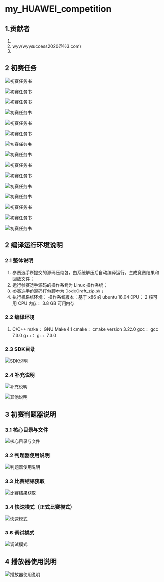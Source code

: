 # my_HUAWEI_competition

## 1.贡献者

1.
2. wyy(wyysuccess2020@163.com)
3.


## 2 初赛任务

![初赛任务书](./resources/images/problem_book_Page1.png)

![初赛任务书](./resources/images/problem_book_Page2.png)

![初赛任务书](./resources/images/problem_book_Page3.png)

![初赛任务书](./resources/images/problem_book_Page4.png)

![初赛任务书](./resources/images/problem_book_Page5.png)

![初赛任务书](./resources/images/problem_book_Page6.png)

![初赛任务书](./resources/images/problem_book_Page7.png)

![初赛任务书](./resources/images/problem_book_Page8.png)

![初赛任务书](./resources/images/problem_book_Page9.png)

![初赛任务书](./resources/images/problem_book_Page10.png)

![初赛任务书](./resources/images/problem_book_Page11.png)

![初赛任务书](./resources/images/problem_book_Page12.png)

![初赛任务书](./resources/images/problem_book_Page13.png)

![初赛任务书](./resources/images/problem_book_Page14.png)


![初赛任务书](./resources/images/problem_book_Page15.png)

## 2 编译运行环境说明

### 2.1 整体说明

1. 参赛选手所提交的源码压缩包，由系统解压后自动编译运行，生成竞赛结果和回放文件；
2. 运行参赛选手源码的操作系统为 Linux 操作系统；
3. 参赛选手的源码打包脚本为 CodeCraft_zip.sh；
4. 执行机系统环境：
    操作系统版本：基于 x86 的 ubuntu 18.04
    CPU： 2 核可用 CPU
    内存： 3.8 GB 可用内存

### 2.2 编译环境

1. C/C++
    make： GNU Make 4.1
    cmake： cmake version 3.22.0
    gcc： gcc 7.3.0
    g++： g++ 7.3.0

### 2.3 SDK目录

![SDK说明](./resources/images/cpp_1.jpg)

### 2.4 补充说明

![补充说明](./resources/images/cpp_2.jpg)

![其他说明](./resources/images/cpp_3.png)

## 3 初赛判题器说明

### 3.1 核心目录与文件

![核心目录与文件](./resources/images/cpp_4.png)

### 3.2 判题器使用说明

![判题器使用说明](./resources/images/cpp_5.png)

### 3.3 比赛结果获取

![比赛结果获取](./resources/images/cpp_6.png)

### 3.4 快速模式（正式比赛模式）

![快速模式](./resources/images/cpp_7.jpg)

### 3.5 调试模式

![调试模式](./resources/images/cpp_8.png)

## 4 播放器使用说明

![播放器使用说明](./resources/images/cpp_10.png)
